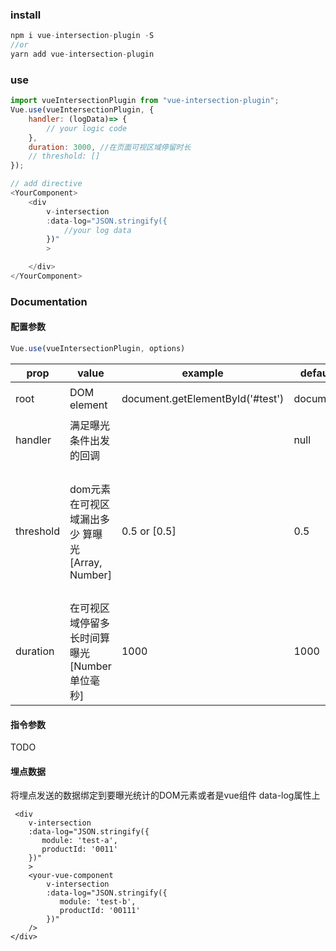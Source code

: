 ### install
```js
npm i vue-intersection-plugin -S
//or
yarn add vue-intersection-plugin
```

### use
```js
import vueIntersectionPlugin from "vue-intersection-plugin";
Vue.use(vueIntersectionPlugin, {
    handler: (logData)=> {
        // your logic code
    },
    duration: 3000, //在页面可视区域停留时长
    // threshold: []
});

// add directive
<YourComponent>
    <div
        v-intersection
        :data-log="JSON.stringify({
            //your log data
        })"
        >

    </div>
</YourComponent>
```

### Documentation

#### 配置参数
```js
Vue.use(vueIntersectionPlugin, options)
```

|prop|value| example | default |TIPS|
|---|---|---|---|---|
|root| DOM element |document.getElementById('#test')| document|其他的容器没有测试|
|handler| 满足曝光条件出发的回调 | | null ||
|threshold|dom元素在可视区域漏出多少 算曝光 [Array, Number] |0.5 or [0.5]| 0.5 |如果想要实现一进入可视区域就开始算曝光，你设置threshold:0 ,程序内部会将它充值成0.01|
|duration|在可视区域停留多长时间算曝光 [Number 单位毫秒]|1000| 1000||

#### 指令参数
TODO
#### 埋点数据
将埋点发送的数据绑定到要曝光统计的DOM元素或者是vue组件 data-log属性上
```vue
 <div
    v-intersection
    :data-log="JSON.stringify({
       module: 'test-a',
       productId: '0011'
    })"
    >
    <your-vue-component
        v-intersection
        :data-log="JSON.stringify({
           module: 'test-b',
           productId: '00111'
        })"
    />
</div>
```